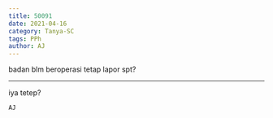```yaml
---
title: 50091
date: 2021-04-16
category: Tanya-SC
tags: PPh
author: AJ
---
```


badan blm beroperasi tetap lapor spt?

---

iya tetep?

`AJ`

